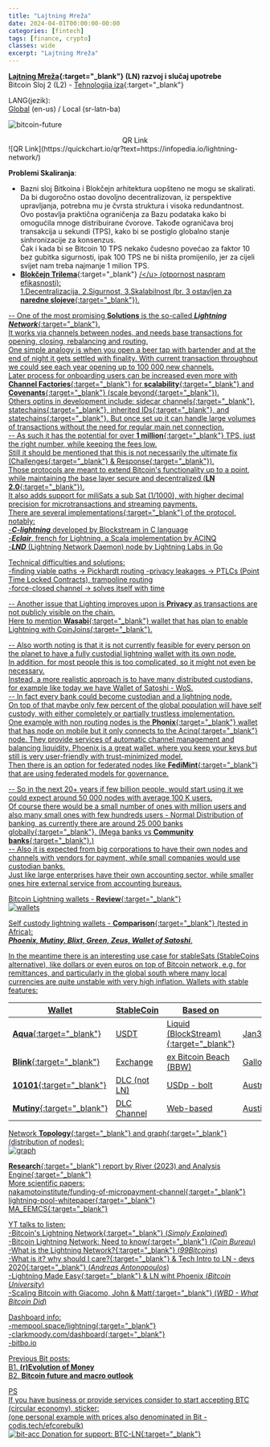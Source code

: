 ```yaml
---
title: "Lajtning Mreža"
date: 2024-04-01T00:00:00-00:00
categories: [fintech]
tags: [finance, crypto]
classes: wide
excerpt: "Lajtning Mreža"
---
```


**[Lajtning Mreža](https://en.wikipedia.org/wiki/Lightning_Network){:target="_blank"} (LN) razvoj i slučaj upotrebe**<br>
Bitcoin Sloj 2 (L2) - [Tehnologija iza](https://medium.com/coinmonks/the-lightning-network-technology-behind-bitcoins-scaling-solution-915c07455ca8){:target="_blank"}

LANG(jezik):<br>
[Global](https://infopedia.io/lightning-network/) (en-us) / Local (sr-latn-ba)<br>

![bitcoin-future](https://raw.githubusercontent.com/borisdj/borisdj.github.io/main/assets/images/lightning-network/lightning-model.jpg)

<center>QR Link</center>
![QR Link](https://quickchart.io/qr?text=https://infopedia.io/lightning-network/)

**Problemi Skaliranja**:  
* Bazni sloj Bitkoina i Blokčejn arhitektura uopšteno ne mogu se skalirati.
Da bi dugoročno ostao dovoljno decentralizovan, iz perspektive upravljanja, potrebna mu je čvrsta struktura i visoka redundantnost.  
Ovo postavlja praktična ograničenja za Bazu podataka kako bi omogućila mnoge distribuirane čvorove. Takođe ograničava broj transakcija u sekundi (TPS), kako bi se postiglo globalno stanje sinhronizacije za konsenzus.  
Čak i kada bi se Bitcoin 10 TPS nekako čudesno povećao za faktor 10 bez gubitka sigurnosti, ipak 100 TPS ne bi ništa promijenilo, jer za cijeli svijet nam treba najmanje 1 milion TPS.
* [**Blokčejn Trilema**](https://medium.com/@chainway_xyz/the-true-trilemma-for-bitcoin-layers-06855d535b95){:target="_blank"} <u>/\</u> (otpornost naspram efikasnosti):  
1.Decentralizacija, 2.Sigurnost, 3.Skalabilnost (br. 3 ostavljen za [**naredne slojeve**](https://www.minima.global/post/taking-blockchain-scalability-to-the-next-layer){:target="_blank"}).

-- One of the most promising **Solutions** is the so-called [***Lightning Network***](https://lightning.network/){:target="_blank"}.  
It works via channels between nodes, and needs base transactions for opening, closing, rebalancing and routing.  
One simple analogy is when you open a beer tap with bartender and at the end of night it gets settled with finality.
With current transaction throughput we could see each year opening up to 100 000 new channels.  
Later process for onboarding users can be increased even more with [**Channel Factories**](https://bitcoinops.org/en/topics/channel-factories/){:target="_blank"} for [**scalability**](https://bitcoin.stackexchange.com/questions/67158/what-are-channel-factories-and-how-do-they-work){:target="_blank"} and [**Covenants**](https://bitbox.swiss/blog/what-are-bitcoin-covenants/){:target="_blank"} ([scale beyond](https://www.rhinobitcoin.com/blog/bitcoin-covenants-can-we-scale-beyond-100m-users){:target="_blank"}).  
Others optins in development include: [sidecar channels](){:target="_blank"}, [statechains](https://lightning.engineering/posts/2021-05-26-sidecar-channels/){:target="_blank"}, [inherited IDs](https://github.com/JohnLaw2/btc-iids/blob/main/iids14.pdf){:target="_blank"}, and [statechains](https://medium.com/@RubenSomsen/statechains-non-custodial-off-chain-bitcoin-transfer-1ae4845a4a39){:target="_blank"}.
But once set up it can handle large volumes of transactions without the need for regular main net connection.  
-- As such it has the potential for over [**1 million**](https://cointelegraph.com/news/bitcoin-lightning-network-vs-visa-and-mastercard-how-do-they-stack-up){:target="_blank"} TPS, just the right number, while keeping the fees low.  
Still it should be mentioned that this is not necessarily the ultimate fix ([Challenges](https://www.blockchain-council.org/blockchain/what-is-the-lightning-network/){:target="_blank"} & [Response](https://murchandamus.medium.com/i-have-just-read-jonald-fyookballs-article-https-medium-com-jonaldfyookball-mathematical-fd112d13737a){:target="_blank"}).  
Those protocols are meant to extend Bitcoin's functionality up to a point, while maintaining the base layer secure and decentralized ([**LN 2.0**](https://blog.theabacus.io/lightning-network-2-0-b878b9bb356e){:target="_blank"}).  
It also adds support for miliSats a sub Sat (1/1000), with higher decimal precision for microtransactions and streaming payments.  
There are several [implementations](https://medium.com/@fulgur.ventures/an-overview-of-lightning-network-implementations-d670255a6cfa){:target="_blank"} of the protocol, notably:  
-***C-lightning*** developed by Blockstream in C language  
-***Eclair***, french for Lightning, a Scala implementation by ACINQ  
-***LND*** (Lightning Network Daemon) node by Lightning Labs in Go  

Technical difficulties and solutions:  
-finding viable paths -> Pickhardt routing
-privacy leakages -> PTLCs (Point Time Locked Contracts), trampoline routing  
-force-closed channel -> solves itself with time  

-- Another issue that Lighting improves upon is **Privacy** as transactions are not publicly visible on the chain.  
Here to mention [**Wasabi**](https://wasabiwallet.io/){:target="_blank"} wallet that has plan to enable [Lightning with CoinJoins](https://blog.wasabiwallet.io/what-lightning-network-enabled-wabisabi-coinjoins-might-look-like/){:target="_blank"}. 

-- Also worth noting is that it is not currently feasible for every person on the planet to have a fully custodial lightning wallet with its own node.  
In addition, for most people this is too complicated, so it might not even be necessary.  
Instead, a more realistic approach is to have many distributed custodians, for example like today we have Wallet of Satoshi - WoS.  
-- In fact every bank could become custodian and a lightning node.  
On top of that maybe only few percent of the global population will have self custody, with either completely or partially trustless implementation.  
One example with non routing nodes is the [**Phonix**](https://phoenix.acinq.co/){:target="_blank"} wallet that has node on mobile but it only connects to the  [Acinq](https://acinq.co/){:target="_blank"} node. They provide services of automatic channel management and balancing liquidity. Phoenix is a great wallet, where you keep your keys but still is very user-friendly with trust-minimized model.  
Then there is an option for federated nodes like [**FediMint**](https://fedimint.org/){:target="_blank"} that are using federated models for governance.  



-- So in the next 20+ years if few billion people, would start using it we could expect around 50 000 nodes with average 100 K users.  
Of course there would be a small number of ones with million users and also many small ones with few hundreds users - Normal Distribution of banking, as currently there are around 25 000 [banks globally](https://www.linkedin.com/pulse/how-many-banks-globally-david-gyori){:target="_blank"}. (Mega banks vs [**Community banks**](https://www.extractable.com/insights/by-the-numbers-mega-banks-vs-community-banks/){:target="_blank"}.)  
-- Also it is expected from big corporations to have their own nodes and channels with vendors for payment, while small companies would use custodian banks.  
Just like large enterprises have their own accounting sector, while smaller ones hire external service from accounting bureaus.  

Bitcoin Lightning wallets - [**Review**](https://www.coinbureau.com/analysis/best-bitcoin-lightning-wallets/){:target="_blank"}  
![wallets](https://raw.githubusercontent.com/borisdj/borisdj.github.io/main/assets/images/lightning-network/lightning-wallets.jpg)

Self custody lightning wallets - [**Comparison**](https://www.coindesk.com/consensus-magazine/2024/01/26/which-is-the-best-self-custody-lightning-wallet/){:target="_blank"} (tested in Africa):  
***Phoenix, Mutiny, Blixt, Green, Zeus, Wallet of Satoshi***.

In the meantime there is an interesting use case for stableSats (StableCoins alternative), like dollars or even euros on top of Bitcoin network, e.g. for remittances, and particularly in the global south where many local currencies are quite unstable with very high inflation. Wallets with stable features:

| Wallet | StableCoin | Based on | Org/location  |
| -----  | ---------- | -------- | ------------- |
| [**Aqua**](https://aquawallet.io/){:target="_blank"}  | USDT | [Liquid (BlockStream)](https://liquid.net/){:target="_blank"} | [Jan3](https://jan3.com/){:target="_blank"} |
| [**Blink**](https://www.blink.sv/){:target="_blank"}  | Exchange | ex Bitcoin Beach (BBW) | [Galloy](https://galoy.io/){:target="_blank"} |
| [**10101**](https://10101.finance/){:target="_blank"} | DLC (not LN) | USDp - bolt | Australia |
| [**Mutiny**](https://www.mutinywallet.com/){:target="_blank"} | DLC Channel | Web-based  | Austin TX |

Network [**Topology**](https://appliednetsci.springeropen.com/articles/10.1007/s41109-023-00602-2){:target="_blank"} and [graph](https://lnrouter.app/graph){:target="_blank"} (distribution of nodes):  
![graph](https://raw.githubusercontent.com/borisdj/borisdj.github.io/main/assets/images/lightning-network/lightning-graph.jpg)

[**Research**](https://river.com/learn/files/river-lightning-report-2023.pdf){:target="_blank"} report by River (2023) and Analysis [Engine](https://1ml.com/){:target="_blank"}  
More scientific papers:  
[nakamotoinstitute/funding-of-micropayment-channel](https://nakamotoinstitute.org/static/docs/scalable-funding-of-bitcoin-micropayment-channel-networks.pdf){:target="_blank"}  
[lightning-pool-whitepaper](https://lightning.engineering/lightning-pool-whitepaper.pdf){:target="_blank"}  
[MA_EEMCS](https://essay.utwente.nl/80780/1/Wijburg_MA_EEMCS.pdf){:target="_blank"}  

YT talks to listen:  
-[Bitcoin's Lightning Network](https://www.youtube.com/watch?v=rrr_zPmEiME){:target="_blank"} (*Simply Explained*)  
-[Bitcoin Lightning Network: Need to know](https://www.youtube.com/watch?v=J3cQNpOR_a0){:target="_blank"} (*Coin Bureau*)  
-[What is the Lightning Network?](https://www.youtube.com/watch?v=pBh4DcM-0pg){:target="_blank"} (*99Bitcoins*)  
-[What is it? why should I care?](https://www.youtube.com/watch?v=AYAreuNzx58&t=39s){:target="_blank"} & [Tech Intro to LN - devs 2020](https://www.youtube.com/watch?v=E1n3sKKPD_k){:target="_blank"} (*Andreas Antonopoulos*)  
-[Lightning Made Easy](https://www.youtube.com/watch?v=nusOl6wb1a4){:target="_blank"} & [LN wiht Phoenix](https://www.youtube.com/watch?v=9j_slmZ7Eyo) (*Bitcoin University*)  
-[Scaling Bitcoin with Giacomo, John & Matt](https://www.youtube.com/watch?v=Iz81W-_X5gw){:target="_blank"} (*WBD - What Bitcoin Did*)  

Dashboard info:  
-[mempool.space/lightning](https://mempool.space/lightning){:target="_blank"}  
-[clarkmoody.com/dashboard](https://bitcoin.clarkmoody.com/dashboard/){:target="_blank"}  
-[bitbo.io](https://bitbo.io/target="_blank")  

Previous Bit posts:  
B1. [**(r)Evolution of Money**](https://infopedia.io/revolution-of-money/)  
B2. [**Bitcoin future and macro outlook**](https://infopedia.io/bitcoin-future-macro-outlook/)  

PS  
If you have business or provide services consider to start accepting BTC (circular economy), sticker:  
(one personal example with prices also denominated in Bit - [codis.tech/efcorebulk](https://codis.tech/efcorebulk))  
![bit-acc](https://raw.githubusercontent.com/borisdj/borisdj.github.io/main/assets/images/lightning-network/bit-acc.png)
Donation for support: [BTC-LN](https://borisdj.net/donation/donate-btc.html){:target="_blank"}  

